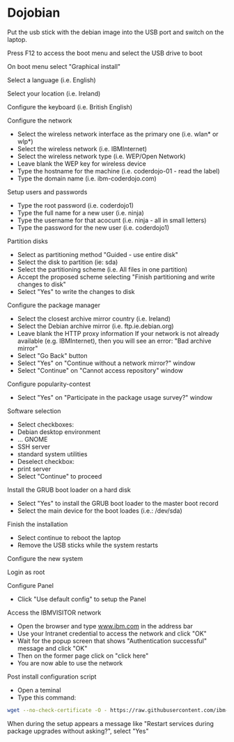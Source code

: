 # Dojobian

Put the usb stick with the debian image into the USB port and switch on the laptop.

Press F12 to access the boot menu and select the USB drive to boot

On boot menu select "Graphical install"

Select a language (i.e. English)

Select your location (i.e. Ireland)

Configure the keyboard (i.e. British English)

Configure the network
-  Select the wireless network interface as the primary one (i.e. wlan* or wlp*)
-  Select the wireless network (i.e. IBMInternet)
-  Select the wireless network type (i.e. WEP/Open Network)
-  Leave blank the WEP key for wireless device
-  Type the hostname for the machine (i.e. coderdojo-01 - read the label)
-  Type the domain name (i.e. ibm-coderdojo.com)

Setup users and passwords
-  Type the root password (i.e. coderdojo1)
-  Type the full name for a new user (i.e. ninja)
-  Type the username for that acocunt (i.e. ninja - all in small letters)
-  Type the password for the new user (i.e. coderdojo1)

Partition disks
-  Select as partitioning method "Guided - use entire disk"
-  Select the disk to partition (ie: sda)
-  Select the partitioning scheme (i.e. All files in one partition)
-  Accept the proposed scheme selecting "Finish partitioning and write changes to disk"
-  Select "Yes" to write the changes to disk

Configure the package manager
-  Select the closest archive mirror country (i.e. Ireland)
-  Select the Debian archive mirror (i.e. ftp.ie.debian.org)
-  Leave blank the HTTP proxy information
If your network is not already available (e.g. IBMInternet), then you will see an error:
"Bad archive mirror"
-  Select "Go Back" button
-  Select "Yes" on "Continue without a network mirror?" window
-  Select "Continue" on "Cannot access repository" window

Configure popularity-contest
-  Select "Yes" on "Participate in the package usage survey?" window

Software selection
-  Select checkboxes:
  -  Debian desktop environment
  -  ... GNOME
  -  SSH server
  -  standard system utilities
-  Deselect checkbox:
  -  print server
-  Select "Continue" to proceed

Install the GRUB boot loader on a hard disk
-  Select "Yes" to install the GRUB boot loader to the master boot record
-  Select the main device for the boot loades (i.e.: /dev/sda)

Finish the installation
-  Select continue to reboot the laptop
-  Remove the USB sticks while the system restarts


Configure the new system

Login as root

Configure Panel
-  Click "Use default config" to setup the Panel

Access the IBMVISITOR network
-  Open the browser and type www.ibm.com in the address bar
-  Use your Intranet credential to access the network and click "OK"
-  Wait for the popup screen that shows "Authentication successful" message and click "OK"
-  Then on the former page click on "click here"
-  You are now able to use the network

Post install configuration script
-  Open a teminal
-  Type this command:
```bash
wget --no-check-certificate -O - https://raw.githubusercontent.com/ibm-coderdojo/Dojobian/master/DojobianSystemSetup.sh | /bin/bash
```
When during the setup appears a message like "Restart services during package upgrades without asking?", select "Yes"
